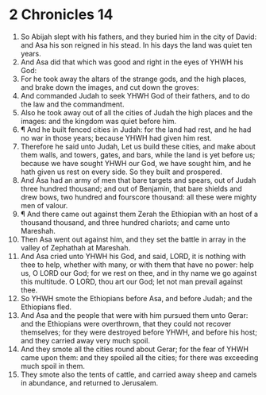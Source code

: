 ﻿# 2 Chronicles 14
1. So Abijah slept with his fathers, and they buried him in the city of David: and Asa his son reigned in his stead. In his days the land was quiet ten years. 
2. And Asa did that which was good and right in the eyes of YHWH his God: 
3. For he took away the altars of the strange gods, and the high places, and brake down the images, and cut down the groves: 
4. And commanded Judah to seek YHWH God of their fathers, and to do the law and the commandment. 
5. Also he took away out of all the cities of Judah the high places and the images: and the kingdom was quiet before him. 
6. ¶ And he built fenced cities in Judah: for the land had rest, and he had no war in those years; because YHWH had given him rest. 
7. Therefore he said unto Judah, Let us build these cities, and make about them walls, and towers, gates, and bars, while the land is yet before us; because we have sought YHWH our God, we have sought him, and he hath given us rest on every side. So they built and prospered. 
8. And Asa had an army of men that bare targets and spears, out of Judah three hundred thousand; and out of Benjamin, that bare shields and drew bows, two hundred and fourscore thousand: all these were mighty men of valour. 
9. ¶ And there came out against them Zerah the Ethiopian with an host of a thousand thousand, and three hundred chariots; and came unto Mareshah. 
10. Then Asa went out against him, and they set the battle in array in the valley of Zephathah at Mareshah. 
11. And Asa cried unto YHWH his God, and said, LORD, it is nothing with thee to help, whether with many, or with them that have no power: help us, O LORD our God; for we rest on thee, and in thy name we go against this multitude. O LORD, thou art our God; let not man prevail against thee. 
12. So YHWH smote the Ethiopians before Asa, and before Judah; and the Ethiopians fled. 
13. And Asa and the people that were with him pursued them unto Gerar: and the Ethiopians were overthrown, that they could not recover themselves; for they were destroyed before YHWH, and before his host; and they carried away very much spoil. 
14. And they smote all the cities round about Gerar; for the fear of YHWH came upon them: and they spoiled all the cities; for there was exceeding much spoil in them. 
15. They smote also the tents of cattle, and carried away sheep and camels in abundance, and returned to Jerusalem. 
